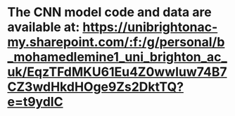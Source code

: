 # The CNN model code and data are available at: https://unibrightonac-my.sharepoint.com/:f:/g/personal/b_mohamedlemine1_uni_brighton_ac_uk/EqzTFdMKU61Eu4Z0wwIuw74B7CZ3wdHkdHOge9Zs2DktTQ?e=t9ydlC
